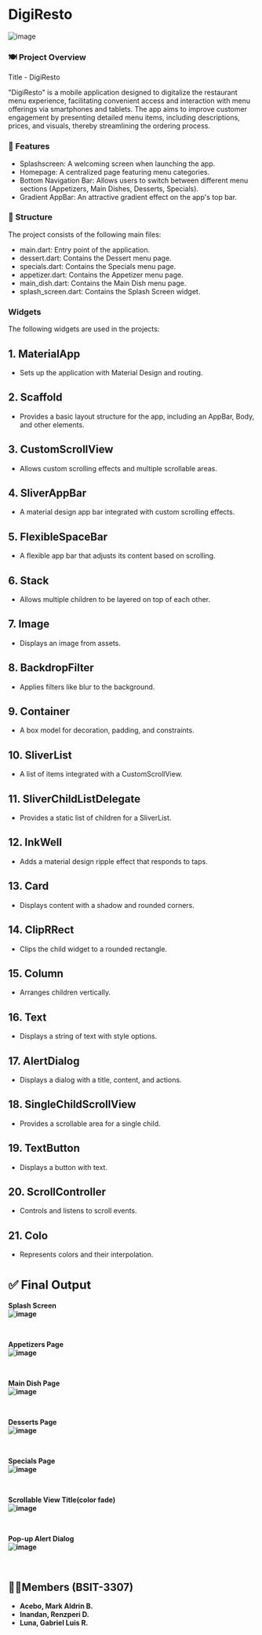 # DigiResto

![image](https://github.com/user-attachments/assets/d845db92-0f6e-441c-a997-f79e0f4370d0)



### 🍽 Project Overview
Title - DigiResto

"DigiResto" is a mobile application designed to digitalize the restaurant menu experience, facilitating convenient access and interaction with menu offerings via smartphones and tablets. The app aims to improve customer engagement by presenting detailed menu items, including descriptions, prices, and visuals, thereby streamlining the ordering process.


### 🎯 Features
- Splashscreen: A welcoming screen when launching the app.
- Homepage: A centralized page featuring menu categories.
- Bottom Navigation Bar: Allows users to switch between different menu sections (Appetizers, Main Dishes, Desserts, Specials).
- Gradient AppBar: An attractive gradient effect on the app's top bar.
  
### 🧩 Structure
The project consists of the following main files:

- main.dart: Entry point of the application.
- dessert.dart: Contains the Dessert menu page.
- specials.dart: Contains the Specials menu page.
- appetizer.dart: Contains the Appetizer menu page.
- main_dish.dart: Contains the Main Dish menu page.
- splash_screen.dart: Contains the Splash Screen widget.

### Widgets
The following widgets are used in the projects:

## 1. MaterialApp
- Sets up the application with Material Design and routing.

## 2. Scaffold
- Provides a basic layout structure for the app, including an AppBar, Body, and other elements.

## 3. CustomScrollView
- Allows custom scrolling effects and multiple scrollable areas.

## 4. SliverAppBar
- A material design app bar integrated with custom scrolling effects.

## 5. FlexibleSpaceBar
- A flexible app bar that adjusts its content based on scrolling.

## 6. Stack
- Allows multiple children to be layered on top of each other.

## 7. Image
- Displays an image from assets.

## 8. BackdropFilter
- Applies filters like blur to the background.

## 9. Container
- A box model for decoration, padding, and constraints.

## 10. SliverList
- A list of items integrated with a CustomScrollView.

## 11. SliverChildListDelegate
- Provides a static list of children for a SliverList.

## 12. InkWell
-  Adds a material design ripple effect that responds to taps.

## 13. Card
- Displays content with a shadow and rounded corners.

## 14. ClipRRect
- Clips the child widget to a rounded rectangle.

## 15. Column
-  Arranges children vertically.

## 16. Text
- Displays a string of text with style options.

## 17. AlertDialog
-  Displays a dialog with a title, content, and actions.

## 18. SingleChildScrollView
- Provides a scrollable area for a single child.

## 19. TextButton
-  Displays a button with text.

## 20. ScrollController
-  Controls and listens to scroll events.

## 21. Colo
-  Represents colors and their interpolation.

# <font size="5">✅ Final Output</font>
<b>Splash Screen<b><br>
![image](https://github.com/user-attachments/assets/b0d5f9c7-ddaf-4ebf-b5ab-b6691556051d)
</p><br>

<b>Appetizers Page<b><br>
![image](https://github.com/user-attachments/assets/48602433-b5ad-49ac-a261-c720976af6d7)
</p><br>

<b>Main Dish Page<b><br>
![image](https://github.com/user-attachments/assets/ed9b77b0-8021-462c-b42a-bc4748d0ac6b)
</p><br>

<b>Desserts Page<b><br>
![image](https://github.com/user-attachments/assets/7b0fcf13-9582-44dc-9c17-14149ec0ec6d)
</p><br>

<b>Specials Page<b><br>
![image](https://github.com/user-attachments/assets/f5fd1b09-26b4-491a-8064-71e0cc8a8c9d)
</p><br>

<b>Scrollable View Title(color fade)<b><br>
![image](https://github.com/user-attachments/assets/a43991f5-ab5c-4925-a253-23b2e86f5bfd)
</p><br>

<b>Pop-up Alert Dialog<b><br>
![image](https://github.com/user-attachments/assets/495ee1b9-b711-49cc-bec2-f42e338cd63f)
</p><br>


## 🙎‍♂️Members (BSIT-3307)
- Acebo, Mark Aldrin B.
- Inandan, Renzperi D.
- Luna, Gabriel Luis R.
